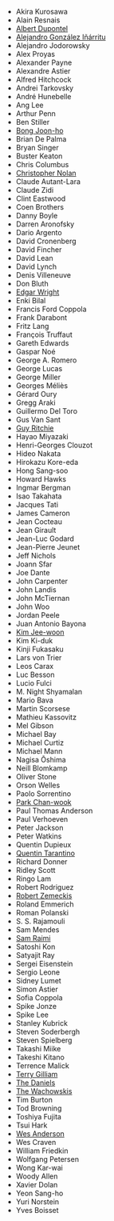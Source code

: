- Akira Kurosawa
- Alain Resnais
- [Albert Dupontel](https://en.wikipedia.org/wiki/Albert_Dupontel#As_filmmaker)
- [Alejandro González Iñárritu](https://en.wikipedia.org/wiki/Alejandro_Gonz%C3%A1lez_I%C3%B1%C3%A1rritu#Filmography)
- Alejandro Jodorowsky
- Alex Proyas
- Alexander Payne
- Alexandre Astier
- Alfred Hitchcock
- Andrei Tarkovsky
- André Hunebelle
- Ang Lee
- Arthur Penn
- Ben Stiller
- [Bong Joon-ho](https://en.wikipedia.org/wiki/Bong_Joon-ho#Feature_films)
- Brian De Palma
- Bryan Singer
- Buster Keaton
- Chris Columbus
- [Christopher Nolan](https://en.wikipedia.org/wiki/Christopher_Nolan_filmography#Films)
- Claude Autant-Lara
- Claude Zidi
- Clint Eastwood
- Coen Brothers
- Danny Boyle
- Darren Aronofsky
- Dario Argento
- David Cronenberg
- David Fincher
- David Lean
- David Lynch
- Denis Villeneuve
- Don Bluth
- [Edgar Wright](https://en.wikipedia.org/wiki/Edgar_Wright#Film)
- Enki Bilal
- Francis Ford Coppola
- Frank Darabont
- Fritz Lang
- François Truffaut
- Gareth Edwards
- Gaspar Noé
- George A. Romero
- George Lucas
- George Miller
- Georges Méliès
- Gérard Oury
- Gregg Araki
- Guillermo Del Toro
- Gus Van Sant
- [Guy Ritchie](https://en.wikipedia.org/wiki/Guy_Ritchie#Film)
- Hayao Miyazaki
- Henri-Georges Clouzot
- Hideo Nakata
- Hirokazu Kore-eda
- Hong Sang-soo
- Howard Hawks
- Ingmar Bergman
- Isao Takahata
- Jacques Tati
- James Cameron
- Jean Cocteau
- Jean Girault
- Jean-Luc Godard
- Jean-Pierre Jeunet
- Jeff Nichols
- Joann Sfar
- Joe Dante
- John Carpenter
- John Landis
- John McTiernan
- John Woo
- Jordan Peele
- Juan Antonio Bayona
- [Kim Jee-woon](https://en.wikipedia.org/wiki/Kim_Jee-woon#Feature_film)
- Kim Ki-duk
- Kinji Fukasaku
- Lars von Trier
- Leos Carax
- Luc Besson
- Lucio Fulci
- M. Night Shyamalan
- Mario Bava
- Martin Scorsese
- Mathieu Kassovitz
- Mel Gibson
- Michael Bay
- Michael Curtiz
- Michael Mann
- Nagisa Ōshima
- Neill Blomkamp
- Oliver Stone
- Orson Welles
- Paolo Sorrentino
- [Park Chan-wook](https://en.wikipedia.org/wiki/Park_Chan-wook#Films)
- Paul Thomas Anderson
- Paul Verhoeven
- Peter Jackson
- Peter Watkins
- Quentin Dupieux
- [Quentin Tarantino](https://en.wikipedia.org/wiki/Quentin_Tarantino_filmography#Film)
- Richard Donner
- Ridley Scott
- Ringo Lam
- Robert Rodriguez
- [Robert Zemeckis](https://en.wikipedia.org/wiki/Robert_Zemeckis#Film)
- Roland Emmerich
- Roman Polanski
- S. S. Rajamouli
- Sam Mendes
- [Sam Raimi](https://en.wikipedia.org/wiki/Sam_Raimi#Film_2)
- Satoshi Kon
- Satyajit Ray
- Sergei Eisenstein
- Sergio Leone
- Sidney Lumet
- Simon Astier
- Sofia Coppola
- Spike Jonze
- Spike Lee
- Stanley Kubrick
- Steven Soderbergh
- Steven Spielberg
- Takashi Miike
- Takeshi Kitano
- Terrence Malick
- [Terry Gilliam](https://en.wikipedia.org/wiki/Terry_Gilliam_filmography#Films)
- [The Daniels](https://en.wikipedia.org/wiki/Daniels_(directors)#Feature_films)
- [The Wachowskis](https://en.wikipedia.org/wiki/The_Wachowskis#Films)
- Tim Burton
- Tod Browning
- Toshiya Fujita
- Tsui Hark
- [Wes Anderson](https://en.wikipedia.org/wiki/Wes_Anderson#Feature_films)
- Wes Craven
- William Friedkin
- Wolfgang Petersen
- Wong Kar-wai
- Woody Allen
- Xavier Dolan
- Yeon Sang-ho
- Yuri Norstein
- Yves Boisset
